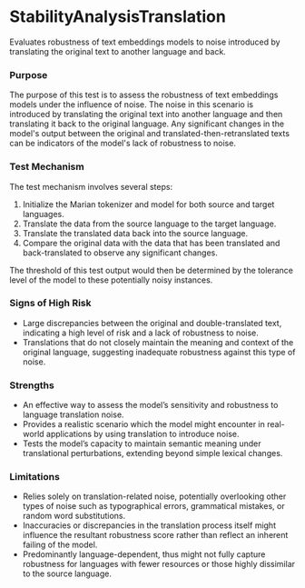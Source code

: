 # StabilityAnalysisTranslation

Evaluates robustness of text embeddings models to noise introduced by translating the original text to another
language and back.

### Purpose

The purpose of this test is to assess the robustness of text embeddings models under the influence of noise. The
noise in this scenario is introduced by translating the original text into another language and then translating it
back to the original language. Any significant changes in the model's output between the original and
translated-then-retranslated texts can be indicators of the model's lack of robustness to noise.

### Test Mechanism

The test mechanism involves several steps:

1. Initialize the Marian tokenizer and model for both source and target languages.
2. Translate the data from the source language to the target language.
3. Translate the translated data back into the source language.
4. Compare the original data with the data that has been translated and back-translated to observe any significant
changes.

The threshold of this test output would then be determined by the tolerance level of the model to these potentially
noisy instances.

### Signs of High Risk

- Large discrepancies between the original and double-translated text, indicating a high level of risk and a lack
of robustness to noise.
- Translations that do not closely maintain the meaning and context of the original language, suggesting inadequate
robustness against this type of noise.

### Strengths

- An effective way to assess the model’s sensitivity and robustness to language translation noise.
- Provides a realistic scenario which the model might encounter in real-world applications by using translation to
introduce noise.
- Tests the model’s capacity to maintain semantic meaning under translational perturbations, extending beyond
simple lexical changes.

### Limitations

- Relies solely on translation-related noise, potentially overlooking other types of noise such as typographical
errors, grammatical mistakes, or random word substitutions.
- Inaccuracies or discrepancies in the translation process itself might influence the resultant robustness score
rather than reflect an inherent failing of the model.
- Predominantly language-dependent, thus might not fully capture robustness for languages with fewer resources or
those highly dissimilar to the source language.